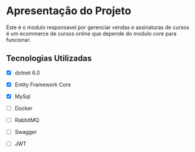 # Apresentação do Projeto

Este é o modulo responsavel por gerenciar vendas e assinaturas de cursos é um ecommerce de cursos online que depende do modulo core para funcionar.

## Tecnologias Utilizadas

- [x] dotnet 6.0
- [x] Entity Framework Core
- [x] MySql
- [ ] Docker
- [ ] RabbitMQ
- [ ] Swagger
- [ ] JWT


